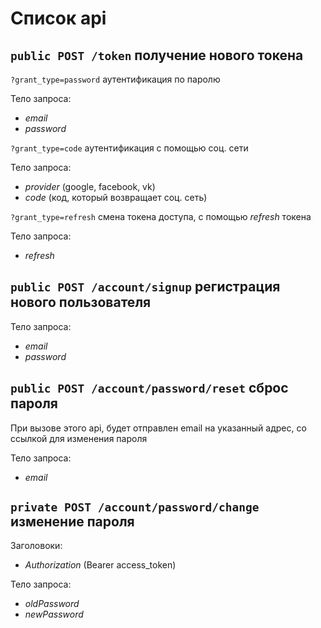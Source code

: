 # Список api
## `public POST /token` получение нового токена
`?grant_type=password` аутентификация по паролю

Тело запроса:
* *email*
* *password*

`?grant_type=code` аутентификация с помощью соц. сети

Тело запроса:
* *provider* (google, facebook, vk)
* *code* (код, который возвращает соц. сеть)

`?grant_type=refresh` смена токена доступа, с помощью *refresh* токена

Тело запроса:
* *refresh*

## `public POST /account/signup` регистрация нового пользователя

Тело запроса:
* *email*
* *password*

## `public POST /account/password/reset` сброс пароля
При вызове этого api, будет отправлен email на указанный адрес, со ссылкой для изменения пароля

Тело запроса:
* *email*

## `private POST /account/password/change`  изменение пароля
Заголовоки:
* *Authorization* (Bearer access_token)

Тело запроса:
* *oldPassword*
* *newPassword*